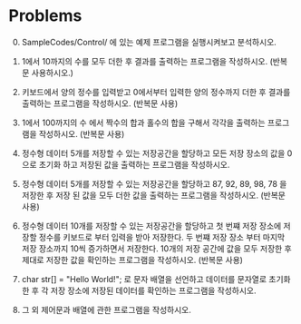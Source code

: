 # Problems

0. SampleCodes/Control/ 에 있는 예제 프로그램을 실행시켜보고 분석하시오.

1. 1에서 10까지의 수를 모두 더한 후 결과를 출력하는 프로그램을 작성하시오. (반복문  사용하시오.)

2. 키보드에서 양의 정수를 입력받고 0에서부터 입력한 양의 정수까지 더한 후 결과를 출력하는 프로그램을 작성하시오. (반복문 사용)

3. 1에서 100까지의 수 에서 짝수의 합과 홀수의 합을 구해서 각각을 출력하는 프로그램을 작성하시오. (반복문 사용)

4. 정수형 데이터 5개를 저장할 수 있는 저장공간을 할당하고 모든 저장 장소의 값을 0으로 초기화 하고 저장된 값을 출력하는 프로그램을 작성하시오.

5. 정수형 데이터 5개를 저장할 수 있는 저장공간을 할당하고 87, 92, 89, 98, 78 을 저장한 후 저장 된 값을 모두 더한 값을 출력하는 프로그램을 작성하시오. (반복문 사용)

6. 정수형 데이터 10개를 저장할 수 있는 저장공간을 할당하고 첫 번쨰 저장 장소에 저장할 정수를 키보드로 부터 입력을 받아 저장한다. 
   두 번쨰 저장 장소 부터 마지막 저장 장소까지 10씩 증가하면서 저장한다. 10개의 저장 공간에 값을 모두 저장한 후 
   제대로 저장한 값을 확인하는 프로그램을 작성하시오. (반복문 사용)
   
7. char str[] = "Hello World!"; 로 문자 배열을 선언하고 데이터를 문자열로 초기화한 후 각 저장 장소에 저장된 데이터를 확인하는 프로그램을 작성하시오.

8. 그 외 제어문과 배열에 관한 프로그램을 작성하시오.
   
 
